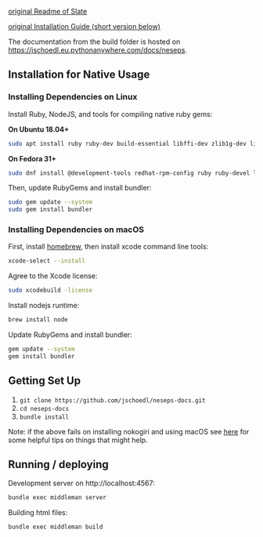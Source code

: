[original Readme of Slate](https://github.com/slatedocs/slate#readme)

[original Installation Guide (short version below)](https://github.com/slatedocs/slate/wiki/Using-Slate-Natively)

The documentation from the build folder is hosted on https://jschoedl.eu.pythonanywhere.com/docs/neseps.
## Installation for Native Usage

### Installing Dependencies on Linux

Install Ruby, NodeJS, and tools for compiling native ruby gems:

**On Ubuntu 18.04+**

```bash
sudo apt install ruby ruby-dev build-essential libffi-dev zlib1g-dev liblzma-dev nodejs patch
```

**On Fedora 31+**

```bash
sudo dnf install @development-tools redhat-rpm-config ruby ruby-devel libffi-devel zlib-devel xz-devel patch nodejs
```


Then, update RubyGems and install bundler:

```bash
sudo gem update --system
sudo gem install bundler
```

### Installing Dependencies on macOS

First, install [homebrew](https://brew.sh/), then install xcode command line tools:

```bash
xcode-select --install
```

Agree to the Xcode license:

```bash
sudo xcodebuild -license
```

Install nodejs runtime:

```bash
brew install node
```

Update RubyGems and install bundler:

```bash
gem update --system
gem install bundler
```

## Getting Set Up

1. `git clone https://github.com/jschoedl/neseps-docs.git`
2. `cd neseps-docs`
3. `bundle install`

Note: if the above fails on installing nokogiri and using macOS see
[here](https://github.com/sparklemotion/nokogiri.org/blob/master/docs/tutorials/installing_nokogiri.md#macos)
for some helpful tips on things that might help.

## Running / deploying

Development server on http://localhost:4567:

```bash
bundle exec middleman server
```

Building html files:

```bash
bundle exec middleman build
```
